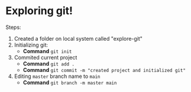 # Exploring git!

Steps:

1. Created a folder on local system called "explore-git"
2. Initializing git:
   - **Command** `git init`
3. Commited current project
   - **Command** `git add .`
   - **Command** `git commit -m "created project and initialized git"`
4. Editing `master` branch name to `main`
   - **Command** `git branch -m master main`
